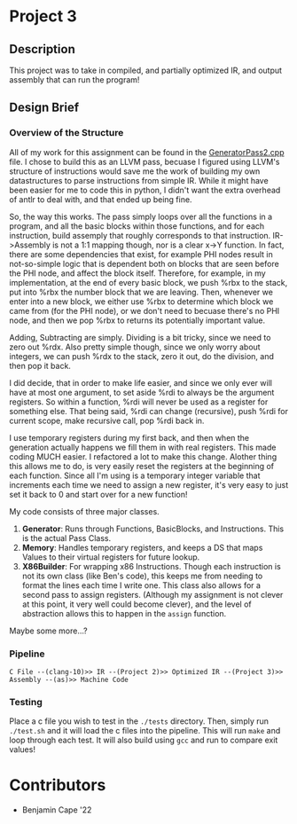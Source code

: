 # Project 3

## Description

This project was to take in compiled, and partially optimized IR, and output assembly that can run the program!

## Design Brief

### Overview of the Structure

All of my work for this assignment can be found in the [GeneratorPass2.cpp](../project2/GeneratorPass2.cpp) file. I chose to build this as an LLVM pass, becuase I figured using LLVM's structure of instructions would save me the work of building my own datastructures to parse instructions from simple IR. While it might have been easier for me to code this in python, I didn't want the extra overhead of antlr to deal with, and that ended up being fine.

So, the way this works. The pass simply loops over all the functions in a program, and all the basic blocks within those functions, and for each instruction, build assemply that roughly corresponds to that instruction. IR->Assembly is not a 1:1 mapping though, nor is a clear x->Y function. In fact, there are some dependencies that exist, for example PHI nodes result in not-so-simple logic that is dependent both on blocks that are seen before the PHI node, and affect the block itself. Therefore, for example, in my implementation, at the end of every basic block, we push %rbx to the stack, put into %rbx the number block that we are leaving. Then, whenever we enter into a new block, we either use %rbx to determine which block we came from (for the PHI node), or we don't need to becuase there's no PHI node, and then we pop %rbx to returns its potentially important value. 

Adding, Subtracting are simply. Dividing is a bit tricky, since we need to zero out %rdx. Also pretty simple though, since we only worry about integers, we can push %rdx to the stack, zero it out, do the division, and then pop it back.

I did decide, that in order to make life easier, and since we only ever will have at most one argument, to set aside %rdi to always be the argument registers. So within a function, %rdi will never be used as a register for something else. That being said, %rdi can change (recursive), push %rdi for current scope, make recursive call, pop %rdi back in. 

I use temporary registers during my first back, and then when the generation actually happens we fill them in with real registers. This made coding MUCH easier. I refactored a lot to make this change. Alother thing this allows me to do, is very easily reset the registers at the beginning of each function. Since all I'm using is a temporary integer variable that increments each time we need to assign a new register, it's very easy to just set it back to 0 and start over for a new function!

My code consists of three major classes.


1. **Generator**: Runs through Functions, BasicBlocks, and Instructions. This is the actual Pass Class.
2. **Memory**: Handles temporary registers, and keeps a DS that maps Values to their virtual registers for future lookup.
3. **X86Builder**: For wrapping x86 Instructions. Though each instruction is not its own class (like Ben's code), this keeps me from needing to format the lines each time I write one. This class also allows for a second pass to assign registers. (Although my assignment is not clever at this point, it very well could become clever), and the level of abstraction allows this to happen in the `assign` function.

Maybe some more...?



### Pipeline

```
C File --(clang-10)>> IR --(Project 2)>> Optimized IR --(Project 3)>> Assembly --(as)>> Machine Code
```

### Testing

Place a c file you wish to test in the `./tests` directory. Then, simply run `./test.sh` and it will load the c files into the pipeline. This will run `make` and loop through each test. It will also build using `gcc` and run to compare exit values!



# Contributors

- Benjamin Cape '22
